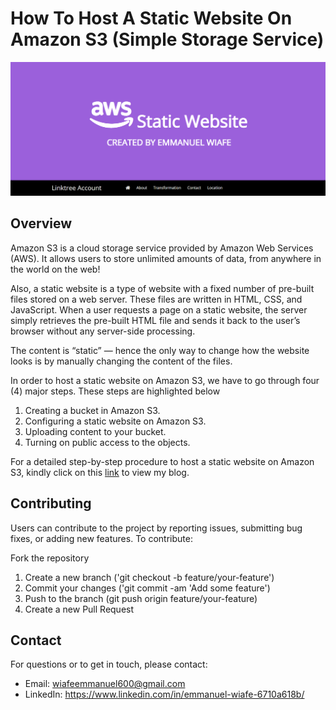 # How To Host A Static Website On Amazon S3 (Simple Storage Service)

![Static Website](https://github.com/TheWiafe/Hosting-A-Static-Website-On-Amazon-S3/blob/main/Static%20Website%20-%20Amazon%20S3.png)

## Overview

Amazon S3 is a cloud storage service provided by Amazon Web Services (AWS). It allows users to store unlimited amounts of data, from anywhere in the world on the web!

Also, a static website is a type of website with a fixed number of pre-built files stored on a web server. These files are written in HTML, CSS, and JavaScript. When a user requests a page on a static website, the server simply retrieves the pre-built HTML file and sends it back to the user’s browser without any server-side processing.

The content is “static” — hence the only way to change how the website looks is by manually changing the content of the files.

In order to host a static website on Amazon S3, we have to go through four (4) major steps. These steps are highlighted below

1. Creating a bucket in Amazon S3.
2. Configuring a static website on Amazon S3.
3. Uploading content to your bucket.
4. Turning on public access to the objects. 

For a detailed step-by-step procedure to host a static website on Amazon S3, kindly click on this [link](https://medium.com/@wiafeemmanuel600/how-to-host-a-static-website-on-amazon-s3-simple-storage-service-b772a8088baa) to view my blog. 

## Contributing
Users can contribute to the project by reporting issues, submitting bug fixes, or adding new features. To contribute:

Fork the repository
1. Create a new branch ('git checkout -b feature/your-feature')
2. Commit your changes ('git commit -am 'Add some feature')
3. Push to the branch (git push origin feature/your-feature)
4. Create a new Pull Request

## Contact
For questions or to get in touch, please contact:

- Email: wiafeemmanuel600@gmail.com
- LinkedIn: https://www.linkedin.com/in/emmanuel-wiafe-6710a618b/
